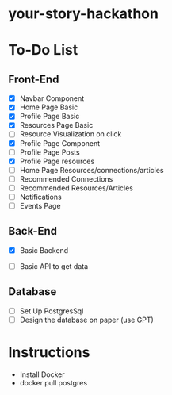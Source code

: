 # your-story-hackathon

# To-Do List

## Front-End

- [x] Navbar Component
- [x] Home Page Basic
- [x] Profile Page Basic
- [x] Resources Page Basic
- [ ] Resource Visualization on click
- [x] Profile Page Component
- [ ] Profile Page Posts
- [x] Profile Page resources
- [ ] Home Page Resources/connections/articles
- [ ] Recommended Connections
- [ ] Recommended Resources/Articles
- [ ] Notifications
- [ ] Events Page

## Back-End
- [x] Basic Backend
- [ ] Basic API to get data


## Database
- [ ] Set Up PostgresSql
- [ ] Design the database on paper (use GPT)

# Instructions

- Install Docker
- docker pull postgres